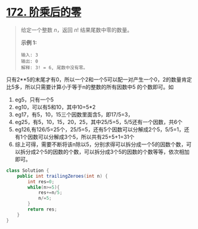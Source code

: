 # [172. 阶乘后的零](https://leetcode-cn.com/problems/factorial-trailing-zeroes/)

>给定一个整数 *n*，返回 *n*! 结果尾数中零的数量。
>
>**示例 1:**
>
>```
>输入: 3
>输出: 0
>解释: 3! = 6, 尾数中没有零。
>```

只有2**5的末尾才有0，所以一个2和一个5可以配一对产生一个0，2的数量肯定比5多，所以只需要计算小于等于n的整数的所有因数中5 的个数即可。如

1. eg5，只有一个5
2. eg10，可以有5和10，其中10=5*2
3. eg17，有5，10，15三个因数里面含5，即17/5=3，
4. eg25，有5，10，15，20，25，其中25/5=5，5/5还有一个因数，共6个
5. eg126,有126/5=25个，25/5=5，还有5个因数可以分解成2个5，5/5=1，还有1个因数可以分解成3个5，所以共有25+5+1=31个
6. 综上可得，需要不断将该n除以5，分别求得可以拆分成一个5的因数个数，可以拆分成2个5的因数的个数，可以拆分成3个5的因数的个数等等，依次相加即可。

~~~java
class Solution {
    public int trailingZeroes(int n) {
        int res=0;
        while(n>=5){
            res+=n/5;
            n/=5;
        }
        return res;
    }
}
~~~